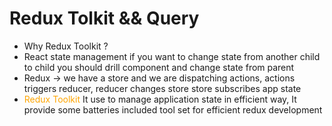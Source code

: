 # Redux Tolkit && Query
- Why Redux Toolkit ? 
- React state management if you want to change state from another child to child you should drill component and change state from parent 
- Redux -> we have a store and we are dispatching actions, actions triggers reducer, reducer changes store  store subscribes app state
- <span style="color:orange">Redux Toolkit</span> It use to manage application state in efficient way, It provide some batteries included tool set for efficient redux development
